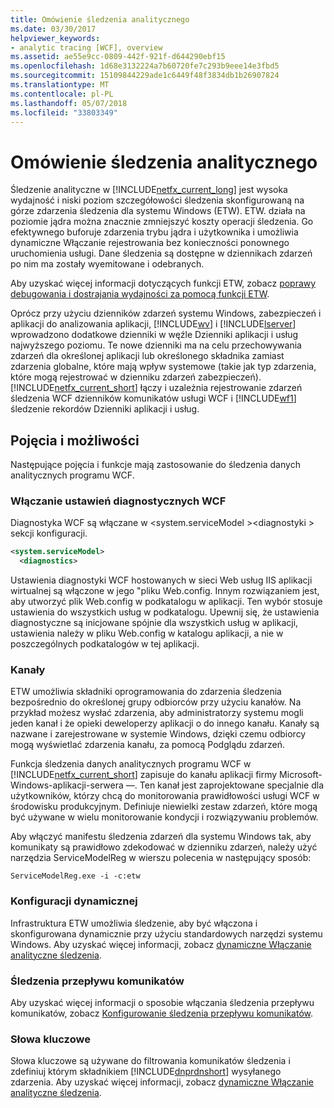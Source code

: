 ```yaml
---
title: Omówienie śledzenia analitycznego
ms.date: 03/30/2017
helpviewer_keywords:
- analytic tracing [WCF], overview
ms.assetid: ae55e9cc-0809-442f-921f-d644290ebf15
ms.openlocfilehash: 1d68e3132224a7b60720fe7c293b9eee14e3fbd5
ms.sourcegitcommit: 15109844229ade1c6449f48f3834db1b26907824
ms.translationtype: MT
ms.contentlocale: pl-PL
ms.lasthandoff: 05/07/2018
ms.locfileid: "33803349"
---
```

# <a name="analytic-tracing-overview"></a>Omówienie śledzenia analitycznego
Śledzenie analityczne w [!INCLUDE[netfx_current_long](../../../../../includes/netfx-current-long-md.md)] jest wysoka wydajność i niski poziom szczegółowości śledzenia skonfigurowaną na górze zdarzenia śledzenia dla systemu Windows (ETW). ETW. działa na poziomie jądra można znacznie zmniejszyć koszty operacji śledzenia. Go efektywnego buforuje zdarzenia trybu jądra i użytkownika i umożliwia dynamiczne Włączanie rejestrowania bez konieczności ponownego uruchomienia usługi. Dane śledzenia są dostępne w dziennikach zdarzeń po nim ma zostały wyemitowane i odebranych.  
  
 Aby uzyskać więcej informacji dotyczących funkcji ETW, zobacz [poprawy debugowania i dostrajania wydajności za pomocą funkcji ETW](http://go.microsoft.com/fwlink/?LinkId=164781).  
  
 Oprócz przy użyciu dzienników zdarzeń systemu Windows, zabezpieczeń i aplikacji do analizowania aplikacji, [!INCLUDE[wv](../../../../../includes/wv-md.md)] i [!INCLUDE[lserver](../../../../../includes/lserver-md.md)] wprowadzono dodatkowe dzienniki w węźle Dzienniki aplikacji i usług najwyższego poziomu. Te nowe dzienniki ma na celu przechowywania zdarzeń dla określonej aplikacji lub określonego składnika zamiast zdarzenia globalne, które mają wpływ systemowe (takie jak typ zdarzenia, które mogą rejestrować w dzienniku zdarzeń zabezpieczeń). [!INCLUDE[netfx_current_short](../../../../../includes/netfx-current-short-md.md)] łączy i uzależnia rejestrowanie zdarzeń śledzenia WCF dzienników komunikatów usługi WCF i [!INCLUDE[wf1](../../../../../includes/wf1-md.md)] śledzenie rekordów Dzienniki aplikacji i usług.  
  
## <a name="concepts-and-capabilities"></a>Pojęcia i możliwości  
 Następujące pojęcia i funkcje mają zastosowanie do śledzenia danych analitycznych programu WCF.  
  
### <a name="enabling-wcf-diagnostics-settings"></a>Włączanie ustawień diagnostycznych WCF  
 Diagnostyka WCF są włączane w \<system.serviceModel >\<diagnostyki > sekcji konfiguracji.  
  
```xml  
<system.serviceModel>  
  <diagnostics>  
```  
  
 Ustawienia diagnostyki WCF hostowanych w sieci Web usług IIS aplikacji wirtualnej są włączone w jego "pliku Web.config. Innym rozwiązaniem jest, aby utworzyć plik Web.config w podkatalogu w aplikacji.  Ten wybór stosuje ustawienia do wszystkich usług w podkatalogu.  Upewnij się, że ustawienia diagnostyczne są inicjowane spójnie dla wszystkich usług w aplikacji, ustawienia należy w pliku Web.config w katalogu aplikacji, a nie w poszczególnych podkatalogów w tej aplikacji.  
  
### <a name="channels"></a>Kanały  
 ETW umożliwia składniki oprogramowania do zdarzenia śledzenia bezpośrednio do określonej grupy odbiorców przy użyciu kanałów. Na przykład możesz wysłać zdarzenia, aby administratorzy systemu mogli jeden kanał i że opieki deweloperzy aplikacji o do innego kanału. Kanały są nazwane i zarejestrowane w systemie Windows, dzięki czemu odbiorcy mogą wyświetlać zdarzenia kanału, za pomocą Podglądu zdarzeń.  
  
 Funkcja śledzenia danych analitycznych programu WCF w [!INCLUDE[netfx_current_short](../../../../../includes/netfx-current-short-md.md)] zapisuje do kanału aplikacji firmy Microsoft-Windows-aplikacji-serwera —. Ten kanał jest zaprojektowane specjalnie dla użytkowników, którzy chcą do monitorowania prawidłowości usługi WCF w środowisku produkcyjnym. Definiuje niewielki zestaw zdarzeń, które mogą być używane w wielu monitorowanie kondycji i rozwiązywaniu problemów.  
  
 Aby włączyć manifestu śledzenia zdarzeń dla systemu Windows tak, aby komunikaty są prawidłowo zdekodować w dzienniku zdarzeń, należy użyć narzędzia ServiceModelReg w wierszu polecenia w następujący sposób:  
  
 `ServiceModelReg.exe -i -c:etw`  
  
### <a name="dynamic-configuration"></a>Konfiguracji dynamicznej  
 Infrastruktura ETW umożliwia śledzenie, aby być włączona i skonfigurowana dynamicznie przy użyciu standardowych narzędzi systemu Windows. Aby uzyskać więcej informacji, zobacz [dynamiczne Włączanie analityczne śledzenia](../../../../../docs/framework/wcf/diagnostics/etw/dynamically-enabling-analytic-tracing.md).  
  
### <a name="message-flow-tracing"></a>Śledzenia przepływu komunikatów  
 Aby uzyskać więcej informacji o sposobie włączania śledzenia przepływu komunikatów, zobacz [Konfigurowanie śledzenia przepływu komunikatów](../../../../../docs/framework/wcf/diagnostics/etw/configuring-message-flow-tracing.md).  
  
### <a name="keywords"></a>Słowa kluczowe  
 Słowa kluczowe są używane do filtrowania komunikatów śledzenia i zdefiniuj którym składnikiem [!INCLUDE[dnprdnshort](../../../../../includes/dnprdnshort-md.md)] wysyłanego zdarzenia. Aby uzyskać więcej informacji, zobacz [dynamiczne Włączanie analityczne śledzenia](../../../../../docs/framework/wcf/diagnostics/etw/dynamically-enabling-analytic-tracing.md).
